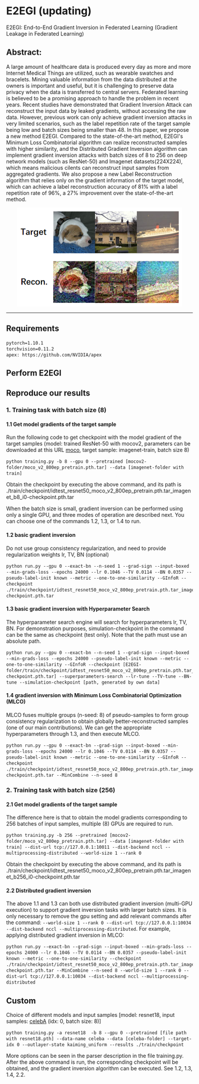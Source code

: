 # E2EGI (updating)
E2EGI: End-to-End Gradient Inversion in Federated Learning
(Gradient Leakage in Federated Learning)

## Abstract:

A large amount of healthcare data is produced every day as more and more Internet Medical Things are utilized, such as wearable swatches and bracelets. Mining valuable information from the data distributed at the owners is important and useful, but it is challenging to preserve data privacy when the data is transferred to central servers. Federated learning is believed to be a promising approach to handle the problem in recent years. Recent studies have demonstrated that Gradient Inversion Attack can reconstruct the input data by leaked gradients, without accessing the raw data. However, previous work can only achieve gradient inversion attacks in very limited scenarios, such as the label repetition rate of the target sample being low and batch sizes being smaller than 48. In this paper, we propose a new method E2EGI. Compared to the state-of-the-art method, E2EGI's Minimum Loss Combinatorial algorithm can realize reconstructed samples with higher similarity, and the Distributed Gradient Inversion algorithm can implement gradient inversion attacks with batch sizes of 8 to 256 on deep network models (such as ResNet-50) and Imagenet datasets(224X224), which means malicious cilents can reconstruct input samples from aggregated gradients. We also propose a new Label Reconstruction algorithm that relies only on the gradient information of the target model, which can achieve a label reconstruction accuracy of 81\% with a label repetition rate of 96\%, a 27\% improvement over the state-of-the-art method. 

<div align=center> 
<img src='https://github.com/zhaohuali/E2EGI/blob/main/Demo_images/E2EGI_256.png'>
</div>

---

## Requirements

```
pytorch=1.10.1
torchvision=0.11.2
apex: https://github.com/NVIDIA/apex
```


## Perform E2EGI

## Reproduce our results

### 1. Training task with batch size (8)

#### 1.1 Get model gradients of the target sample
Run the following code to get checkpoint with the model gradient of the target samples (model: trained ResNet-50 with mocov2, parameters can be downloaded at this  URL [moco](https://github.com/facebookresearch/moco), target sample: imagenet-train, batch size 8)
```
python training.py -b 8 --gpu 0 --pretrained [mocov2-folder/moco_v2_800ep_pretrain.pth.tar] --data [imagenet-folder with train]
```
Obtain the checkpoint by executing the above command, and its path is ./train/checkpoint/idtest_resnet50_moco_v2_800ep_pretrain.pth.tar_imagenet_b8_i0-checkpoint.pth.tar

When the batch size is small, gradient inversion can be performed using only a single GPU, and three modes of operation are described next. You can choose one of the commands 1.2, 1.3, or 1.4 to run.

#### 1.2 basic gradient inversion
Do not use group consistency regularization, and need to provide regularization weights lr, TV, BN (optional)
```
python run.py --gpu 0 --exact-bn --n-seed 1 --grad-sign --input-boxed --min-grads-loss --epochs 24000 --lr 0.1046 --TV 0.0114 --BN 0.0357 --pseudo-label-init known --metric --one-to-one-similarity --GInfoR --checkpoint ./train/checkpoint/idtest_resnet50_moco_v2_800ep_pretrain.pth.tar_imagenet_b8_i0-checkpoint.pth.tar

```

#### 1.3 basic gradient inversion with Hyperparameter Search
The hyperparameter search engine will search for hyperparameters lr, TV, BN. For demonstration purposes, simulation-checkpoint in the command can be the same as checkpoint (test only). Note that the path must use an absolute path.
```
python run.py --gpu 0 --exact-bn --n-seed 1 --grad-sign --input-boxed --min-grads-loss --epochs 24000 --pseudo-label-init known --metric --one-to-one-similarity --GInfoR --checkpoint [E2EGI-folder/train/checkpoint/idtest_resnet50_moco_v2_800ep_pretrain.pth.tar_imagenet_b8_i0-checkpoint.pth.tar] --superparameters-search --lr-tune --TV-tune --BN-tune --simulation-checkpoint [path, generated by own data]
```

#### 1.4 gradient inversion with Minimum Loss Combinatorial Optimization (MLCO)
MLCO fuses multiple groups (n-seed: 8) of pseudo-samples to form group consistency regularization to obtain globally better-reconstructed samples (one of our main contributions). We can get the appropriate hyperparameters through 1.3, and then execute MLCO.
```
python run.py --gpu 0 --exact-bn --grad-sign --input-boxed --min-grads-loss --epochs 24000 --lr 0.1046 --TV 0.0114 --BN 0.0357 --pseudo-label-init known --metric --one-to-one-similarity --GInfoR --checkpoint ./train/checkpoint/idtest_resnet50_moco_v2_800ep_pretrain.pth.tar_imagenet_b8_i0-checkpoint.pth.tar --MinCombine --n-seed 8 
```

### 2. Training task with batch size (256)

#### 2.1 Get model gradients of the target sample
The difference here is that to obtain the model gradients corresponding to 256 batches of input samples, multiple (8) GPUs are required to run. 
```
python training.py -b 256 --pretrained [mocov2-folder/moco_v2_800ep_pretrain.pth.tar] --data [imagenet-folder with train] --dist-url tcp://127.0.0.1:10011 --dist-backend nccl --multiprocessing-distributed --world-size 1 --rank 0 
```
Obtain the checkpoint by executing the above command, and its path is ./train/checkpoint/idtest_resnet50_moco_v2_800ep_pretrain.pth.tar_imagenet_b256_i0-checkpoint.pth.tar

#### 2.2 Distributed gradient inversion
The above 1.1 and 1.3 can both use distributed gradient inversion (multi-GPU execution) to support gradient inversion tasks with larger batch sizes. It is only necessary to remove the gpu setting and add relevant commands after the command: `--world-size 1 --rank 0 --dist-url tcp://127.0.0.1:10034 --dist-backend nccl --multiprocessing-distributed`. For example, applying distributed gradient inversion in MLCO:
```
python run.py --exact-bn --grad-sign --input-boxed --min-grads-loss --epochs 24000 --lr 0.1046 --TV 0.0114 --BN 0.0357 --pseudo-label-init known --metric --one-to-one-similarity --checkpoint ./train/checkpoint/idtest_resnet50_moco_v2_800ep_pretrain.pth.tar_imagenet_b256_i0-checkpoint.pth.tar --MinCombine --n-seed 8 --world-size 1 --rank 0 --dist-url tcp://127.0.0.1:10034 --dist-backend nccl --multiprocessing-distributed
```

## Custom

Choice of different models and input samples [model: resnet18, input samples: [celebA](http://mmlab.ie.cuhk.edu.hk/projects/CelebA.html) (idx: 0, batch size: 8)]
```
python training.py -a resnet18  -b 8 --gpu 0 --pretrained [file path with resnet18.pth] --data-name celeba --data [celeba-folder] --target-idx 0 --outlayer-state kaiming_uniform --results ./train/checkpoint 
```
More options can be seen in the parser description in the file training.py. After the above command is run, the corresponding checkpoint will be obtained, and the gradient inversion algorithm can be executed. See 1.2, 1.3, 1.4, 2.2.
